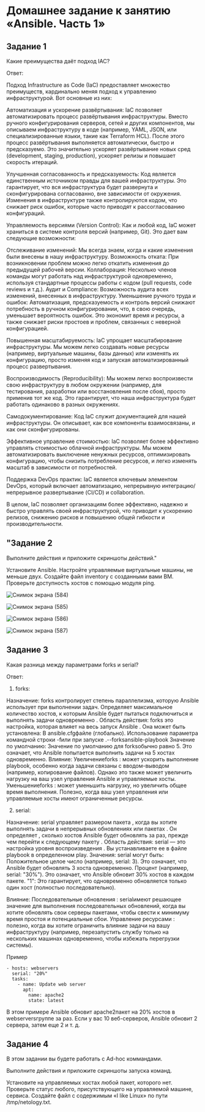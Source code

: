 # Домашнее задание к занятию «Ansible. Часть 1»


## Задание 1


Какие преимущества даёт подход IAC?

Ответ:

Подход Infrastructure as Code (IaC) предоставляет множество преимуществ, кардинально меняя подход к управлению инфраструктурой. 
Вот основные из них:

Автоматизация и ускорение развёртывания: 
IaC позволяет автоматизировать процесс развёртывания инфраструктуры. Вместо ручного конфигурирования серверов, сетей и других компонентов, мы описываем инфраструктуру в коде (например, YAML, JSON, или специализированные языки, такие как Terraform HCL). После этого процесс развёртывания выполняется автоматически, быстро и предсказуемо. Это значительно ускоряет развёртывание новых сред (development, staging, production), ускоряет релизы и повышает скорость итераций.

Улучшенная согласованность и предсказуемость: Код является единственным источником правды для вашей инфраструктуры. Это гарантирует, что вся инфраструктура будет развернута и сконфигурирована согласованно, вне зависимости от окружения. Изменения в инфраструктуре также контролируются кодом, что снижает риск ошибок, которые часто приводят к рассогласованию конфигураций.

Управляемость версиями (Version Control): Как и любой код, IaC может храниться в системе контроля версий (например, Git). Это дает вам следующие возможности:

Отслеживание изменений:
Мы всегда знаем, когда и какие изменения были внесены в нашу инфраструктуру.
Возможность отката: При возникновении проблем можно легко откатить изменения до предыдущей рабочей версии.
Коллаборация: Несколько членов команды могут работать над инфраструктурой одновременно, используя стандартные процессы работы с кодом (pull requests, code reviews и т.д.).
Аудит и Compliance: Возможность аудита всех изменений, внесенных в инфраструктуру.
Уменьшение ручного труда и ошибок: Автоматизация, предсказуемость и контроль версий снижают потребность в ручном конфигурировании, что, в свою очередь, уменьшает вероятность ошибок. Это экономит время и ресурсы, а также снижает риски простоев и проблем, связанных с неверной конфигурацией.

Повышенная масштабируемость:
IaC упрощает масштабирование инфраструктуры. Мы можем легко создавать новые ресурсы (например, виртуальные машины, базы данных) или изменять их конфигурацию, просто изменяя код и запуская автоматизированный процесс развертывания.

Воспроизводимость (Reproducibility): Мы можем легко воспроизвести свою инфраструктуру в любом окружении (например, для тестирования, разработки или восстановления после сбоя), просто применив тот же код. Это гарантирует, что наша инфраструктура будет работать одинаково в разных окружениях.

Самодокументирование:
Код IaC служит документацией для нашей инфраструктуры. Он описывает, как все компоненты взаимосвязаны, и как они сконфигурированы.

Эффективное управление стоимостью: IaC позволяет более эффективно управлять стоимостью облачной инфраструктуры. Мы можем автоматизировать выключение ненужных ресурсов, оптимизировать конфигурацию, чтобы снизить потребление ресурсов, и легко изменять масштаб в зависимости от потребностей.

Поддержка DevOps практик: IaC является ключевым элементом DevOps, который включает автоматизацию, непрерывную интеграцию/непрерывное развертывание (CI/CD) и collaboration.

В целом, IaC позволяет организациям более эффективно, надежно и быстро управлять своей инфраструктурой, что приводит к ускорению релизов, снижению рисков и повышению общей гибкости и производительности.


## "Задание 2
Выполните действия и приложите скриншоты действий."

Установите Ansible.
Настройте управляемые виртуальные машины, не меньше двух.
Создайте файл inventory с созданными вами ВМ.
Проверьте доступность хостов с помощью модуля ping.

![Снимок экрана (584)](https://github.com/user-attachments/assets/e0bfda36-52d5-4ddd-98a0-a6ed59dc86ae)

![Снимок экрана (585)](https://github.com/user-attachments/assets/2cae4b5b-47a1-4c7f-ade0-1d8b408f5ba8)

![Снимок экрана (586)](https://github.com/user-attachments/assets/2095670b-44c7-41e2-bc07-fac80056bf79)

![Снимок экрана (587)](https://github.com/user-attachments/assets/9c50dc6f-2256-4171-969d-9f12770b57cd)



## Задание 3

Какая разница между параметрами forks и serial?

Ответ:

1. forks:

Назначение: forks контролирует степень параллелизма, которую Ansible использует при выполнении задач. Определяет максимальное количество хостов, к которым Ansible будет пытаться подключиться и выполнять задачи одновременно .
Область действия: forks это настройка, которая влияет на весь запуск Ansible . Она может быть установлена:
В ansible.cfgфайле (глобально).
Использование параметра командной строки -fили при запуске .--forksansible-playbook
Значение по умолчанию: Значение по умолчанию для forksобычно равно 5. Это означает, что Ansible попытается выполнить задачи на 5 хостах одновременно.
Влияние:
Увеличениеforks : может ускорить выполнение playbook, особенно когда задачи связаны с вводом-выводом (например, копирование файлов). Однако это также может увеличить нагрузку на ваш узел управления Ansible и управляемые хосты.
Уменьшениеforks : может уменьшить нагрузку, но увеличить общее время выполнения. Полезно, когда ваш узел управления или управляемые хосты имеют ограниченные ресурсы.

2. serial:

Назначение: serial управляет размером пакета , когда вы хотите выполнять задачи в непрерывных обновлениях или пакетах . Он определяет , сколько хостов Ansible будет обновлять за раз, прежде чем перейти к следующему пакету .
Область действия: serial — это настройка уровня воспроизведения . Вы устанавливаете ее в файле playbook в определенном play.
Значения: serial могут быть:
Положительное целое число (например, serial: 3). Это означает, что Ansible будет обновлять 3 хоста одновременно.
Процент (например, serial: "30%"). Это означает, что Ansible обновит 30% хостов в каждом пакете.
"1": Это гарантирует, что одновременно обновляется только один хост (полностью последовательно).

Влияние:
Последовательные обновления : serialимеют решающее значение для выполнения последовательных обновлений, когда вы хотите обновлять свои серверы пакетами, чтобы свести к минимуму время простоя и потенциальные сбои.
Управление ресурсами : полезно, когда вы хотите ограничить влияние задачи на вашу инфраструктуру (например, перезапустить службу только на нескольких машинах одновременно, чтобы избежать перегрузки системы).

Пример
```
- hosts: webservers
  serial: "20%"
  tasks:
    - name: Update web server
      apt:
        name: apache2
        state: latest
```
В этом примере Ansible обновит apache2пакет на 20% хостов в webserversгруппе за раз. Если у вас 10 веб-серверов, Ansible обновит 2 сервера, затем еще 2 и т. д.


## Задание 4
В этом задании вы будете работать с Ad-hoc коммандами.

Выполните действия и приложите скриншоты запуска команд.

Установите на управляемых хостах любой пакет, которого нет.
Проверьте статус любого, присутствующего на управляемой машине, сервиса.
Создайте файл с содержимым «I like Linux» по пути /tmp/netology.txt.
